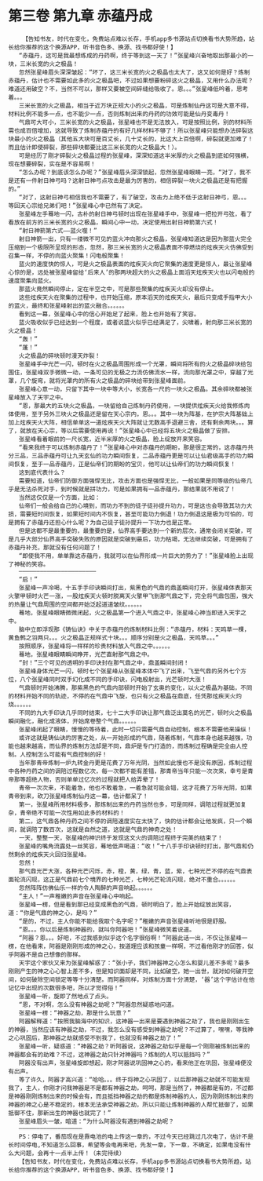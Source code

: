 # 第三卷 第九章 赤蕴丹成
        【告知书友，时代在变化，免费站点难以长存，手机app多书源站点切换看书大势所趋，站长给你推荐的这个换源APP，听书音色多、换源、找书都好使！】
       “赤蕴丹，这可是我最想练成的丹药啊，终于等到这一天了！”张星峰兴奋地取出那最小的一块，三米长宽的火之极晶！
       忽然张星峰眉头深深皱起：“坏了，这三米长宽的火之极晶也太大了，这又如何是好？炼制赤蕴丹，估计也不需要如此多的火之极晶吧，不过如果想要粉碎这火之极晶，又用什么办法呢？难道还用破空？不，当然不可以，那样又要被空间碎缝给吸收了。恩。。。”张星峰低吟着，思考着。。。
       三米长宽的火之极晶，相当于近万块正规大小的火之极晶，可是炼制仙丹这可是大意不得，材料比例不能多一点，也不能少一点，否则炼制出来的丹药的功效可能是仙丹变毒丹！
       气鼎可大可小，三米长宽的火之极晶，张星峰也不是无法放入，可是按照比例，别的材料所需也成百倍增加，这就导致了炼制赤蕴丹的有好几样材料不够了！所以张星峰只能想办法碎裂这块最小的火之极晶（其他五大块可是百丈长，几十丈长的，比这大上百倍啊，碎裂就更加难了！而且估计即使碎裂，那些碎块都要比这三米长宽的火之极晶大！）。
       可是经历了刚才碎裂火之极晶过程的张星峰，深深知道这半米厚的火之极晶到底如何强横，现在想要碎裂，实在是不容易啊！
       “怎么办呢？到底该怎么办呢？”张星峰眉头深深锁起，忽然张星峰眼睛一亮，“对了，我不是还有一件射日神弓吗？这射日神弓点攻击是最为厉害的，相信碎裂一块火之极晶还是有把握的。”
       “对了，这射日神弓相信我也不需要了，有了破空，攻击力上绝不低于这射日神弓，恩。。。等回天心宗给兄弟们吧！”张星峰心中已然有了决定。
       张星峰左手蓦地一闪，古朴的射日神弓顿时出现在张星峰手中，张星峰一把拉开弓弦，看了看放在前方的三米长宽的火之极晶，瞬间心中一动，决定使用出射日神箭第六式！
       “射日神箭第六式——蓝火噬！”
       射日神箭一出，只有一缕微不可见的蓝火冲向那火之极晶，张星峰知道这是因为那蓝火完全压缩到一个极限所呈现的形态，忽然，那三米长宽的火之极晶表面不停燃烧的炫疾天火仿佛受到召集一样，不停的向蓝火聚集！闪电般聚集！
       蓝火的速度快的惊人，可是火之极晶表面的炫疾天火向它聚集的速度更是惊人，最让张星峰心惊的是，远处被张星峰留给‘后来人’的那两块超大的火之极晶上面滔天炫疾天火也以闪电般的速度聚集向蓝火。
       那蓝火竟然瞬间停止，定在半空之中，可是那些聚集的炫疾天火却没有停止。
       这些炫疾天火在聚集的过程中，也开始压缩，原本滔天的炫疾天火，最后只变成手指甲大小的蓝火，最终和张星峰射出的蓝火融合。。。。。。
       看到这一幕，张星峰心中的信心开始足了起来，脸上也开始有了笑容。
       蓝火吸收似乎已经达到一个程度，或者说蓝火似乎已经满足了，尖啸着，射向那三米长宽的火之极晶！
       “轰！”
       “蓬！”
       火之极晶的碎块顿时漫天炸裂！
       张星峰手中光芒一闪，顿时在火之极晶周围形成一个光罩，瞬间将所有的火之极晶碎块给包围住，张星峰双手微微一动，一条可见的无极之力流仿佛流水一样，流向那光罩之中，穿越了光罩，几个旋弯，就将光罩内的所有火之极晶的碎块给带到张星峰面前。
       张星峰心意一动，只留下其中一块中等大小，长宽各一尺的一块火之极晶。其余碎块都被张星峰放入了天宇之中。
       “恩，那最大的五块火之极晶，一块留给自己炼制丹药使用，一块提供炫疾天火给我修炼肉体使用，至于另外三块火之极晶还是留在天心宗内，恩。。。其中一块为阵基，在护宗大阵基础上加上炫疾天火大阵，相信单单这一道炫疾天火大阵就让无数高手退避三舍，还有剩余两块。。。算了，就放在天心宗，等以后需要使用再说！”张星峰心中已经将五块火之极晶做了安排。
       张星峰看着眼前的一尺长宽，近半米厚的火之极晶，脸上绽放开来笑容。
       “看来我终于可以炼制赤蕴丹了！”张星峰心中对赤蕴丹的期盼，那是很正常的，这赤蕴丹共分三品，三品赤蕴丹可让九天玄仙的功力瞬间恢复，二品赤蕴丹更是可以让仙君级高手的功力瞬间恢复，至于一品赤蕴丹，正是仙帝们的期盼的宝贝，他可以让仙帝们的功力瞬间恢复！
       这到底代表什么？
       需要知道，仙帝们防御方面强悍无比，攻击方面也是强悍无比，一般如果是同等级的仙帝几乎是无法杀死对手，到时候就是拼功力，可是如果拥有一品赤蕴丹，那结果就不用说了！
       当然这仅仅是一个方面，比如：
       仙帝们一般会给自己的心境到，而功力不到的徒子徒孙提升功力，可是这也会导致其功力大损，需要短时间恢复，如果短时间内不恢复，甚至可能功力倒退！功力倒退这是极为可怕的，可是拥有了赤蕴丹还担心什么呢？为自己徒子徒孙提升一下功力也是正常。
       但是这都不是最重要的，最重要的是，仙界高手要达到一个新的层次，通常会闭关突破，可是几乎大部分仙界高手突破失败的原因就是突破到最后，功力枯竭，无法继续突破，可是拥有了赤蕴丹补充，那就没有任何问题了！
       “即使我不用，单单靠这赤蕴丹，我就可以在仙界形成一片巨大的势力了！”张星峰脸上出现了神秘的笑容。
       ——————————————————————
       “启！”
       张星峰一声冷喝，十五手手印诀瞬间打出，紫黑色的气鼎的鼎盖瞬间打开，张星峰体表那天火擎甲顿时火芒一涨，一股炫疾天火顿时脱离天火擎甲飞到那气鼎之下，完全将气鼎包围，强大的热量让气鼎周围的空间都开始泛起道道皱纹。。。。。。
       蓦地，张星峰眼睛微微闭起，火之极晶第一个进入气鼎之中，张星峰心神当即进入天宇之中。
       脑中立即浮现那《铸仙诀》中关于赤蕴丹的炼制材料比例：“赤蕴丹，材料：天鸣草一棵，黄鱼鹩之羽两只。。。火之极晶正规样式十块。。。顺序分别是火之极晶，天鸣草。。。”
       按照顺序，张星峰将一样样的珍贵材料放入气鼎之中。。。。。。
       蓦地，张星峰眼睛瞬间睁开，光芒直射那气鼎之中。
       “封！”三个可见的透明的手印诀封在那气鼎之中，鼎盖瞬间封闭！
       张星峰身体光芒一闪，顿时七个张星峰从张星峰本体中飞了出来，飞至气鼎的另外七个方位，八个张星峰同时双手幻化成不同的手印诀，闪电般射出，光芒顿时大涨！
       气鼎顿时开始沸腾，那紫黑色的气鼎内部顿时开始了玄奥的变化，以火之极晶为基础，不同的材料开始不同的轨迹，不停的在气鼎中飞旋，也只有火之极晶在鼎底，任凭那炫疾天火灼烧。。。。。。
       不同的九大手印诀几乎同时结束，七十二大手印诀让那气鼎泛出莫名的光芒，顿时火之极晶瞬间融化，融化成液体，开始席卷整个气鼎。。。。。。
       张星峰闭起了眼睛，慢慢的等待着，此时一切只需要气鼎自动控制，根本不需要他来操纵！
       或许这就是铸仙诀的厉害之处，从一开始形成的气鼎，随着炼制，气鼎本身也越来越强，功能也越来越高，而仙界的炼制方法却是不同，鼎炉是专门打造的，而炼制过程确是完全由人控制。人控制怎么可能有气鼎控制的好！
       当年那青帝炼制一炉九转金丹更是花费了万年光阴，当然如此慢也不是没有原因，炼制过程中各种丹药之间的调陪过程数亿次，每一次都不能有差错，那青帝当年只能一次次来，幸亏是青帝那等超绝人物，否则单单过亿次的过程就把人给弄晕了！
       青帝一次次来，不能着急，他也不敢着急，一着急就可能会错，这才花费了万年光阴，如果青帝到来，砍刀张星峰炼制仙丹这一幕，估计都呆了！
       第一，张星峰所用材料极多，那炼制出来的丹药当然也多，可是同样，调陪过程就更加复杂，青帝绝不可能一次性用如此多的材料的！
       第二，这气鼎各种丹药之间不停的调陪速度实在太快了，快的估计都会让他发疯，只一个瞬间，就调陪了数百次，这就是自然之道，这就是气鼎的神奇之处！
       一天，整整一天，张星峰的神识终于发现这文火的调陪过程终于完美的结束了！
       张星峰的嘴角流露处一丝笑容，蓦地低声喝道：“收！”十八手手印诀顿时打出，那气鼎和仍然剩余的炫疾天火回归张星峰。
       忽然！
       那气鼎光芒大涨，各种光芒闪烁，赤，橙，黄，绿，青，蓝，紫，七种光芒不停的在气鼎表面轮流闪现，这正是气鼎前七个境界的七种光芒，七种光芒轮流闪现，绝对不重合。。。。。。
       忽然阵阵仿佛仙乐一样的令人陶醉的声音响起。。。。。。
       “主人！”一声稚嫩的声音在张星峰心中响起。
       张星峰一楞，但是看到那已经变成黑色的气鼎，顿时明白了，脸上开始绽放出笑容，道：“你是气鼎的神之心，是吗？”
       “是的，不过，主人你能不能给我取个名字呢？”稚嫩的声音张星峰听地很是舒服。
       “恩。。。你以后是炼制神器的，就叫你阿器吧！”张星峰微笑着说道。
       “阿器？恩。。。好吧，不过我感到似乎这个名字很俗啊！”阿器此话一出，不仅让张星峰一楞，在他看来，阿器是刚刚形成的神之心，按道理应该和孩童一样啊，不过看他刚才的回答，似乎阿器不是自己想像的那样。
       天宇这个家伙又来为张星峰解惑了：“张小子，我们神器神之心怎么和婴儿差不多呢？最多刚刚产生的神之心心智上差不多，但是知识面却是不同，比如破空，她一出世，就对如何破开空间，如何破除空间锁定等等十分清楚。而阿器同样，对炼制方面十分清楚，‘器’这个字估计在他记忆中出现的次数很多吧，所以才觉得俗！”
       张星峰一听，旋即了然地点了点头。
       “恩，不对啊，怎么没有神器之劫呢？”阿器忽然疑惑地问道。
       张星峰一楞：“神器之劫，那是什么玩意？”
       阿器解释道：“按照我脑海中的知识，这神器一出来是要遇到神器之劫了，我也是刚刚出生的神器，当然应该有神器之劫，不过，我怎么没有感受到神器之劫呢？不过算了，嘿嘿，等我神之心巩固后，那神器之劫就感受不到我了，也就没有神器之劫了！”
       张星峰一听，疑惑道：“神器之劫？听阿器说，这神器之劫似乎是每一个刚刚被炼制出来的神器都会有的劫难？不过，这神器之劫只针对神器吗？炼制的人可以抵挡吗？”
       阿器没有出声，张星峰旋即想起，刚才阿器说巩固神之心的，看来他正在巩固，张星峰便没有出声。
       等了许久，阿器才高兴道：“哈哈。。。终于将神之心巩固了，以后那神器之劫就不可能发现我了，主人，你刚才问我神器是不是都有神器之劫，呵呵，那是当然了，神器都是有的，不过都是神器刚刚炼制出来的时候会有，而且抵挡神器之劫的都是炼制神器的人，因为刚刚炼制出来的神器的神之心是不稳定的，根本无法承受神器之劫，所以只能让炼制神器的人帮忙抵御了，如果抵御不住，那新出生的神器也就完了！”
       张星峰眉头一皱，暗道：“为什么阿器没有遇到神器之劫呢？
       ——————————————————
       PS：停电了，番茄现在是靠电池的电上传这一章的，不过今天已经跳过几次电了，估计不是长时间停电,不知道怎么回事，希望等会电再来吧，先发一章，下一章，不确定，如果电没有什么大问题，会再十一点半上传！（未完待续）
       【告知书友，时代在变化，免费站点难以长存，手机app多书源站点切换看书大势所趋，站长给你推荐的这个换源APP，听书音色多、换源、找书都好使！】
